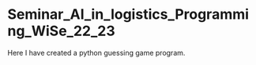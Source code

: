 # Seminar_AI_in_logistics_Programming_WiSe_22_23
Here I have created a python guessing game program.
